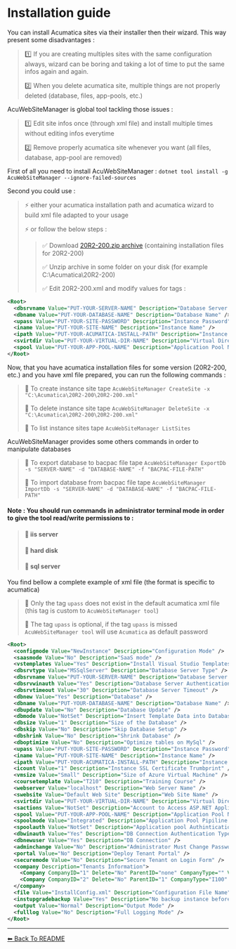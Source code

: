﻿# Installation guide

You can install Acumatica sites via their installer then their wizard. This way present some disadvantages :
>
> :one: If you are creating multiples sites with the same configuration always, wizard can be boring and taking a lot of time to put the same infos again and again.
>
> :two: When you delete acumatica site, multiple things are not properly deleted (database, files, app-pools, etc.)
>

AcuWebSiteManager is global tool tackling those issues :
>
> :one: Edit site infos once (through xml file) and install multiple times without editing infos everytime
>
> :two: Remove properly acumatica site whenever you want (all files, database, app-pool are removed)
>

First of all you need to install AcuWebSiteManager : `dotnet tool install -g AcuWebSiteManager --ignore-failed-sources`
>
Second you could use :
>
> :zap: either your acumatica installation path and acumatica wizard to build xml file adapted to your usage
>
> :zap: or follow the below steps :
>
>> :white_check_mark: Download [20R2-200.zip archive](https://dev.azure.com/aimenux/AcuDemos/_git/AcuAssets?path=%2FAssets%2F20R2-200.zip) (containing installation files for 20R2-200)
>>
>> :white_check_mark: Unzip archive in some folder on your disk (for example C:\Acumatica\20R2-200)
>>
>> :white_check_mark: Edit 20R2-200.xml and modify values for tags :
>

```xml
<Root>
  <dbsrvname Value="PUT-YOUR-SERVER-NAME" Description="Database Server Name" />
  <dbname Value="PUT-YOUR-DATABASE-NAME" Description="Database Name" />
  <upass Value="PUT-YOUR-SITE-PASSWORD" Description="Instance Password" />
  <iname Value="PUT-YOUR-SITE-NAME" Description="Instance Name" />
  <ipath Value="PUT-YOUR-ACUMATICA-INSTALL-PATH" Description="Instance Physical Files Path" />
  <svirtdir Value="PUT-YOUR-VIRTUAL-DIR-NAME" Description="Virtual Directory Name" />
  <spool Value="PUT-YOUR-APP-POOL-NAME" Description="Application Pool Name" />
</Root>
```

Now, that you have acumatica installation files for some version (20R2-200, etc.) and you have xml file prepared, you can run the following commands :
>
> :pushpin: To create instance site tape `AcuWebSiteManager CreateSite -x "C:\Acumatica\20R2-200\20R2-200.xml"`
>
> :pushpin: To delete instance site tape `AcuWebSiteManager DeleteSite -x "C:\Acumatica\20R2-200\20R2-200.xml"`
>
> :pushpin: To list instance sites tape `AcuWebSiteManager ListSites`
>

AcuWebSiteManager provides some others commands in order to manipulate databases
>
> :pushpin: To export database to bacpac file tape `AcuWebSiteManager ExportDb -s "SERVER-NAME" -d "DATABASE-NAME" -f "BACPAC-FILE-PATH"`
>
> :pushpin: To import database from bacpac file tape `AcuWebSiteManager ImportDb -s "SERVER-NAME" -d "DATABASE-NAME" -f "BACPAC-FILE-PATH"`
>

####  Note : You should run commands in administrator terminal mode in order to give the tool read/write permissions to :
>
> #### :pushpin: iis server
>
> #### :pushpin: hard disk
>
> #### :pushpin: sql server
>

You find bellow a complete example of xml file (the format is specific to acumatica)
>
> :pushpin: Only the tag `upass` does not exist in the default acumatica xml file (this tag is custom to `AcuWebSiteManager tool`)
>
> :pushpin: The tag `upass` is optional, if the tag `upass` is missed `AcuWebSiteManager tool` will use `Acumatica` as default password
>

```xml
<Root>
  <configmode Value="NewInstance" Description="Configuration Mode" />
  <saasmode Value="No" Description="SaaS mode" />
  <vstemplates Value="Yes" Description="Install Visual Studio Templates" />
  <dbsrvtype Value="MSSqlServer" Description="Database Server Type" />
  <dbsrvname Value="PUT-YOUR-SERVER-NAME" Description="Database Server Name" />
  <dbsrvwinauth Value="Yes" Description="Database Server Authentication Type" />
  <dbsrvtimeout Value="30" Description="Database Server Timeout" />
  <dbnew Value="Yes" Description="Database" />
  <dbname Value="PUT-YOUR-DATABASE-NAME" Description="Database Name" />
  <dbupdate Value="No" Description="Database Update" />
  <dbmode Value="NotSet" Description="Insert Template Data into Database" />
  <dbsize Value="1" Description="Size of the Database" />
  <dbskip Value="No" Description="Skip Database Setup" />
  <dbshrink Value="No" Description="Shrink Database" />
  <dboptimize Value="No" Description="Optimize tables on MySql" />
  <upass Value="PUT-YOUR-SITE-PASSWORD" Description="Instance Password" />
  <iname Value="PUT-YOUR-SITE-NAME" Description="Instance Name" />
  <ipath Value="PUT-YOUR-ACUMATICA-INSTALL-PATH" Description="Instance Physical Files Path" />
  <icount Value="1" Description="Instance SSL Certificate Trumbprint" />
  <vmsize Value="Small" Description="Size of Azure Virtual Machine" />
  <coursetemplate Value="T210" Description="Training Course" />
  <webserver Value="localhost" Description="Web Server Name" />
  <swebsite Value="Default Web Site" Description="Web Site Name" />
  <svirtdir Value="PUT-YOUR-VIRTUAL-DIR-NAME" Description="Virtual Directory Name" />
  <sactions Value="NotSet" Description="Account to Access ASP.NET Application" />
  <spool Value="PUT-YOUR-APP-POOL-NAME" Description="Application Pool Name" />
  <spoolmode Value="Integrated" Description="Application Pool Pipiline Mode" />
  <spoolauth Value="NotSet" Description="Application pool Authintication type" />
  <dbwinauth Value="Yes" Description="DB Connection Authentication Type" />
  <dbnewuser Value="Yes" Description="DB Connection" />
  <adminchange Value="No" Description="Administrator Must Change Password" />
  <portal Value="No" Description="Deploy Tenant Portal" />
  <securemode Value="No" Description="Secure Tenant on Login Form" />
  <company Description="Tenants Information">
    <Company CompanyID="1" Delete="No" ParentID="none" CompanyType="" Visible="No" LoginName="" />
    <Company CompanyID="2" Delete="No" ParentID="1" CompanyType="I100" Visible="Yes" LoginName="Company" />
  </company>
  <file Value="InstallConfig.xml" Description="Configuration File Name" />
  <instupgradebackup Value="Yes" Description="No backup instance before upgrade" />
  <output Value="Normal" Description="Output Mode" />
  <fulllog Value="No" Description="Full Logging Mode" />
</Root>
```

---

<div style="display: flex; justify-content: space-between">
  <a href="./README.md"> ⬅ Back To README </a>
</div>